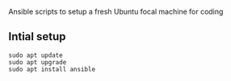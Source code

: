 Ansible scripts to setup a fresh Ubuntu focal machine for coding

## Intial setup

```
sudo apt update 
sudo apt upgrade
sudo apt install ansible
```
